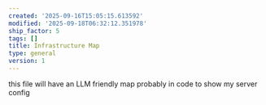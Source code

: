 ```yaml
---
created: '2025-09-16T15:05:15.613592'
modified: '2025-09-18T06:32:12.351978'
ship_factor: 5
tags: []
title: Infrastructure Map
type: general
version: 1
---
```


this file will have an LLM friendly map probably in code to show my server config